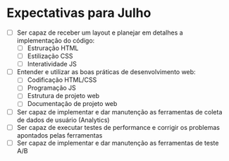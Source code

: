 # Expectativas para Julho

- [ ] Ser capaz de receber um layout e planejar em detalhes a implementação do código:
  - [ ] Estruração HTML
  - [ ] Estilização CSS
  - [ ] Interatividade JS
- [ ] Entender e utilizar as boas práticas de desenvolvimento web:
  - [ ] Codificação HTML/CSS
  - [ ] Programação JS
  - [ ] Estrutura de projeto web
  - [ ] Documentação de projeto web
- [ ] Ser capaz de implementar e dar manutenção as ferramentas de coleta de dados de usuário (Analytics)
- [ ] Ser capaz de executar testes de performance e corrigir os problemas apontados pelas ferramentas
- [ ] Ser capaz de implementar e dar manutenção as ferramentas de teste A/B
